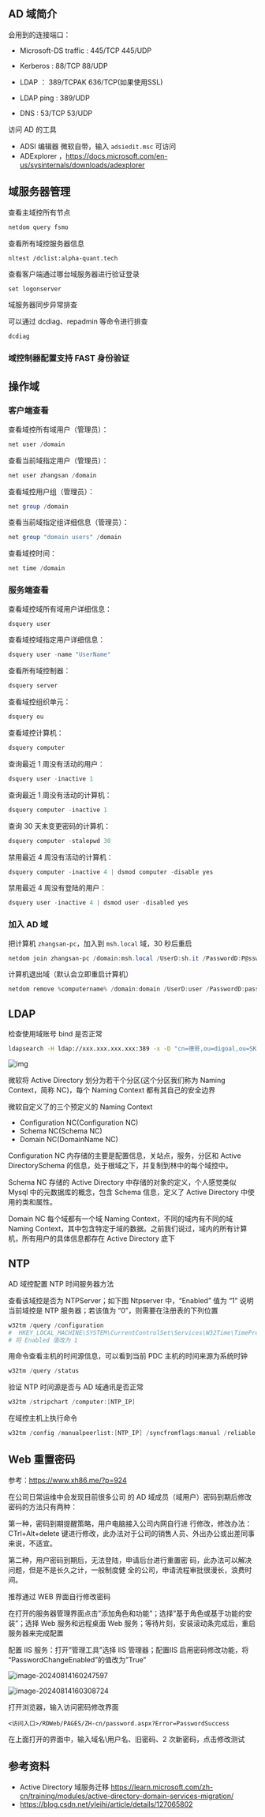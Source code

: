 ## AD 域简介

会用到的连接端口：

- Microsoft-DS traffic : 445/TCP 445/UDP

- Kerberos : 88/TCP 88/UDP
- LDAP ： 389/TCPAK 636/TCP(如果使用SSL)

- LDAP ping : 389/UDP

- DNS : 53/TCP 53/UDP

访问 AD 的工具

- ADSI 编辑器 微软自带，输入 `adsiedit.msc` 可访问
- ADExplorer ，<https://docs.microsoft.com/en-us/sysinternals/downloads/adexplorer>

## 域服务器管理

查看主域控所有节点

```bash
netdom query fsmo
```

查看所有域控服务器信息

```bash
nltest /dclist:alpha-quant.tech
```

查看客户端通过哪台域服务器进行验证登录

```basg
set logonserver
```

域服务器同步异常排查

可以通过 dcdiag、repadmin 等命令进行排查

```bash
dcdiag
```

### 域控制器配置支持 FAST 身份验证

## 操作域

### 客户端查看

查看域控所有域用户（管理员）：

```powershell
net user /domain
```

查看当前域指定用户（管理员）：

```powershell
net user zhangsan /domain
```

查看域控用户组（管理员）：

```powershell
net group /domain
```

查看当前域指定组详细信息（管理员）：

```powershell
net group "domain users" /domain
```

查看域控时间：

```powershell
net time /domain
```

### 服务端查看

查看域控域所有域用户详细信息：

```powershell
dsquery user
```

查看域控域指定用户详细信息：

```powershell
dsquery user -name "UserName"
```

查看所有域控制器：

```powershell
dsquery server
```

查看域控组织单元：

```powershell
dsquery ou
```

查看域控计算机：

```powershell
dsquery computer
```

查询最近 1 周没有活动的用户：

```powershell
dsquery user -inactive 1
```

查询最近 1 周没有活动的计算机：

```powershell
dsquery computer -inactive 1
```

查询 30 天未变更密码的计算机：

```powershell
dsquery computer -stalepwd 30
```

禁用最近 4 周没有活动的计算机：

```powershell
dsquery computer -inactive 4 | dsmod computer -disable yes
```

禁用最近 4 周没有登陆的用户：

```powershell
dsquery user -inactive 4 | dsmod user -disabled yes
```

### 加入 AD 域

把计算机 `zhangsan-pc`，加入到 `msh.local` 域，30 秒后重启

```powershell
netdom join zhangsan-pc /domain:msh.local /UserD:sh.it /PasswordD:P@ssw0rd /reboot:30
```

计算机退出域（默认会立即重启计算机）

```powershell
netdom remove %computername% /domain:domain /UserD:user /PasswordD:password
```

## LDAP

检查使用域账号 bind 是否正常

```bash
ldapsearch -H ldap://xxx.xxx.xxx.xxx:389 -x -D "cn=德哥,ou=digoal,ou=SKYMOBI,dc=sky-mobi,dc=com" -W
```

![img](./.assets/MAD/20210312220711462.png)

微软将 Active Directory 划分为若干个分区(这个分区我们称为 Naming Context，简称 NC)，每个 Naming Context 都有其自己的安全边界

微软自定义了的三个预定义的 Naming Context

- Configuration NC(Configuration NC)
- Schema NC(Schema NC)
- Domain NC(DomainName NC)

Configuration NC 内存储的主要是配置信息，关站点，服务，分区和 Active DirectorySchema 的信息，处于根域之下，并复制到林中的每个域控中。

Schema NC 存储的 Active Directory 中存储的对象的定义，个人感觉类似 Mysql 中的元数据库的概念，包含 Schema 信息，定义了 Active Directory 中使用的类和属性。

Domain NC 每个域都有一个域 Naming Context，不同的域内有不同的域 Naming Context，其中包含特定于域的数据。之前我们说过，域内的所有计算机，所有用户的具体信息都存在 Active Directory 底下

## NTP

AD 域控配置 NTP 时间服务器方法

查看该域控是否为 NTPServer；如下图 Ntpserver 中，“Enabled” 值为 “1” 说明当前域控是 NTP 服务器；若该值为 “0”，则需要在注册表的下列位置

```powershell
w32tm /query /configuration
#  HKEY_LOCAL_MACHINE\SYSTEM\CurrentControlSet\Services\W32Time\TimeProviders\NtpServer
# 将 Enabled 值改为 1
```

用命令查看主机的时间源信息，可以看到当前 PDC 主机的时间来源为系统时钟

```powershell
w32tm /query /status
```

验证 NTP 时间源是否与 AD 域通讯是否正常

```powershell
w32tm /stripchart /computer:[NTP_IP]
```

在域控主机上执行命令

```powershell
w32tm /config /manualpeerlist:[NTP_IP] /syncfromflags:manual /reliable:yes /update
```

## Web 重置密码

参考：<https://www.xh86.me/?p=924>

在公司日常运维中会发现目前很多公司 的 AD 域成员（域用户）密码到期后修改密码的方法只有两种：

第一种，密码到期提醒策略，用户电脑接入公司内网自行进 行修改，修改办法：CTrl+Alt+delete 键进行修改，此办法对于公司的销售人员、外出办公或出差同事来说，不适宜。

第二种，用户密码到期后，无法登陆，申请后台进行重置密 码，此办法可以解决问题，但是不是长久之计，一般制度健 全的公司，申请流程审批很漫长，浪费时间。

推荐通过 WEB 界面自行修改密码

在打开的服务器管理界面点击”添加角色和功能”；选择”基于角色或基于功能的安装”；选择 Web 服务和远程桌面 Web 服务；等待片刻，安装滚动条完成后，重启服务器来完成配置

配置 IIS 服务：打开”管理工具”选择 IIS 管理器；配置IIS 启用密码修改功能，将 “PasswordChangeEnabled”的值改为”True”

![image-20240814160247597](./.assets/MAD/image-20240814160247597.png)

![image-20240814160308724](./.assets/MAD/image-20240814160308724.png)

打开浏览器，输入访问密码修改界面

```
<访问入口>/RDWeb/PAGES/ZH-cn/password.aspx?Error=PasswordSuccess
```

在上面打开的界面中，输入域名\用户名、旧密码、2 次新密码，点击修改测试

## 参考资料

- Active Directory 域服务迁移 <https://learn.microsoft.com/zh-cn/training/modules/active-directory-domain-services-migration/>
- <https://blog.csdn.net/yleihj/article/details/127065802>

